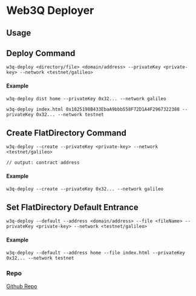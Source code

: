 # Web3Q Deployer

## Usage

## Deploy Command
```
w3q-deploy <directory/file> <domain/address> --privateKey <private-key> --network <testnet/galileo>
```

#### Example
```
w3q-deploy dist home --privateKey 0x32... --network galileo
```
```
w3q-deploy index.html 0x1825198B433EbaA9bbb558F72D1A4F2967322388 --privateKey 0x32... --network testnet
```

## Create FlatDirectory Command
```
w3q-deploy --create --privateKey <private-key> --network <testnet/galileo>

// output: contract address 
```

#### Example
```
w3q-deploy --create --privateKey 0x32... --network galileo
```

## Set FlatDirectory Default Entrance
```
w3q-deploy --default --address <domain/address> --file <fileName> --privateKey <private-key> --network <testnet/galileo>

```

#### Example
```
w3q-deploy --default --address home --file index.html --privateKey 0x32... --network testnet
```

### Repo
[Github Repo](https://github.com/QuarkChain/w3q-deployer)
